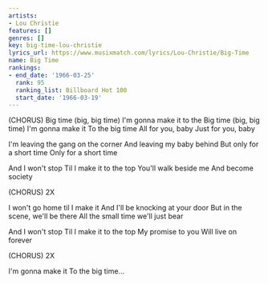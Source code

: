 ```yaml
---
artists:
- Lou Christie
features: []
genres: []
key: big-time-lou-christie
lyrics_url: https://www.musixmatch.com/lyrics/Lou-Christie/Big-Time
name: Big Time
rankings:
- end_date: '1966-03-25'
  rank: 95
  ranking_list: Billboard Hot 100
  start_date: '1966-03-19'
---
```

(CHORUS)
Big time (big, big time)
I'm gonna make it to the
Big time (big, big time)
I'm gonna make it
To the big time
All for you, baby
Just for you, baby

I'm leaving the gang on the corner
And leaving my baby behind
But only for a short time
Only for a short time

And I won't stop
Til I make it to the top
You'll walk beside me
And become society

(CHORUS) 2X

I won't go home til I make it
And I'll be knocking at your door
But in the scene, we'll be there
All the small time we'll just bear

And I won't stop
Til I make it to the top
My promise to you
Will live on forever

(CHORUS) 2X

I'm gonna make it
To the big time...
